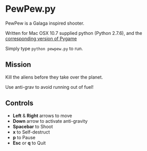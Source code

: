 # PewPew.py #

PewPew is a Galaga inspired shooter.

Written for Mac OSX 10.7 supplied python (Python 2.7.6), and the
[corresponding version of Pygame](http://www.pygame.org/download.shtml)

Simply type `python pewpew.py` to run.

## Mission ##

Kill the aliens before they take over the planet.

Use anti-grav to avoid running out of fuel!

## Controls ##

* __Left__ & __Right__ arrows to move
* __Down__ arrow to activate anti-gravity
* __Spacebar__ to Shoot
* __x__ to Self-destruct
* __p__ to Pause
* __Esc__ or __q__ to Quit

